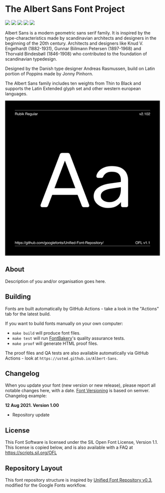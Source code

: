 # The Albert Sans Font Project 

[![][Fontbakery]](https://usted.github.io/Albert-Sans.git.git/fontbakery-report.html)
[![][Universal]](https://usted.github.io/Albert-Sans.git.git/fontbakery-report.html)
[![][GF Profile]](https://usted.github.io/Albert-Sans.git.git/fontbakery-report.html)
[![][Outline Correctness]](https://usted.github.io/Albert-Sans.git.git/fontbakery-report.html)
[![][Shaping]](https://usted.github.io/Albert-Sans.git.git/fontbakery-report.html)

[Fontbakery]: https://img.shields.io/endpoint?url=https%3A%2F%2Fraw.githubusercontent.com%2Fusted%2FAlbert-Sans.git.git%2Fgh-pages%2Fbadges%2Foverall.json
[GF Profile]: https://img.shields.io/endpoint?url=https%3A%2F%2Fraw.githubusercontent.com%2Fusted%2FAlbert-Sans.git.git%2Fgh-pages%2Fbadges%2FGoogleFonts.json
[Outline Correctness]: https://img.shields.io/endpoint?url=https%3A%2F%2Fraw.githubusercontent.com%2Fusted%2FAlbert-Sans.git.git%2Fgh-pages%2Fbadges%2FOutlineCorrectnessChecks.json
[Shaping]: https://img.shields.io/endpoint?url=https%3A%2F%2Fraw.githubusercontent.com%2Fusted%2FAlbert-Sans.git.git%2Fgh-pages%2Fbadges%2FShapingChecks.json
[Universal]: https://img.shields.io/endpoint?url=https%3A%2F%2Fraw.githubusercontent.com%2Fusted%2FAlbert-Sans.git.git%2Fgh-pages%2Fbadges%2FUniversal.json

Albert Sans is a modern geometric sans serif family. 
It is inspired by the type-characteristics made by scandinavian architects and designers in the beginning of the 20th century.
Architects and designers like Knud V. Engelhardt (1882-1931), Gunnar Biilmann Petersen (1897-1968) and Thorvald Bindesbøll (1846-1908) who contributed to the foundation of scandinavian typedesign.

Designed by the Danish type designer Andreas Rasmussen, build on Latin portion of Poppins made by Jonny Pinhorn.

The Albert Sans family includes ten weights from Thin to Black and supports the Latin Extended glyph set and other western european languages.


![Sample Image](documentation/image1.png)

## About

Description of you and/or organisation goes here.

## Building

Fonts are built automatically by GitHub Actions - take a look in the "Actions" tab for the latest build.

If you want to build fonts manually on your own computer:

* `make build` will produce font files.
* `make test` will run [FontBakery](https://github.com/googlefonts/fontbakery)'s quality assurance tests.
* `make proof` will generate HTML proof files.

The proof files and QA tests are also available automatically via GitHub Actions - look at `https://usted.github.io/Albert-Sans`.

## Changelog

When you update your font (new version or new release), please report all notable changes here, with a date.
[Font Versioning](https://github.com/googlefonts/gf-docs/tree/main/Spec#font-versioning) is based on semver. 
Changelog example:

**12 Aug 2021. Version 1.00**
- Repository update

## License

This Font Software is licensed under the SIL Open Font License, Version 1.1.
This license is copied below, and is also available with a FAQ at
https://scripts.sil.org/OFL

## Repository Layout

This font repository structure is inspired by [Unified Font Repository v0.3](https://github.com/unified-font-repository/Unified-Font-Repository), modified for the Google Fonts workflow.